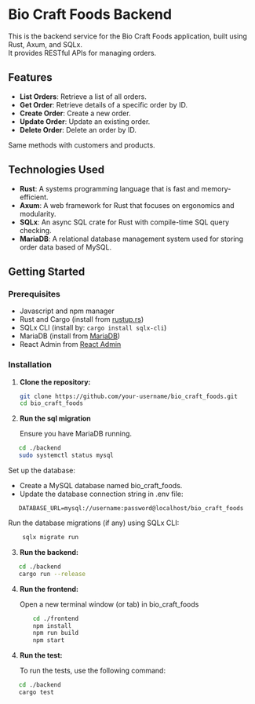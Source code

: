 # Bio Craft Foods Backend

This is the backend service for the Bio Craft Foods application, built using Rust, Axum, and SQLx.  
It provides RESTful APIs for managing orders.

## Features

- **List Orders**: Retrieve a list of all orders.
- **Get Order**: Retrieve details of a specific order by ID.
- **Create Order**: Create a new order.
- **Update Order**: Update an existing order.
- **Delete Order**: Delete an order by ID.

Same methods with customers and products. 

## Technologies Used

- **Rust**: A systems programming language that is fast and memory-efficient.
- **Axum**: A web framework for Rust that focuses on ergonomics and modularity.
- **SQLx**: An async SQL crate for Rust with compile-time SQL query checking.
- **MariaDB**: A relational database management system used for storing order data based of MySQL.

## Getting Started

### Prerequisites
- Javascript and npm manager 
- Rust and Cargo (install from [rustup.rs](https://rustup.rs/))
- SQLx CLI (install by: `cargo install sqlx-cli`)
- MariaDB (install from [MariaDB](https://mariadb.com/downloads/))
- React Admin from [React Admin](https://github.com/marmelab/react-admin)

### Installation

1. **Clone the repository:**

   ```bash
   git clone https://github.com/your-username/bio_craft_foods.git
   cd bio_craft_foods

2. **Run the sql migration**
    
   Ensure you have MariaDB running.
```bash
   cd ./backend
   sudo systemctl status mysql
```  
   Set up the database:  
   - Create a MySQL database named bio_craft_foods.  
   - Update the database connection string in .env file:
   
```env
   DATABASE_URL=mysql://username:password@localhost/bio_craft_foods
```
Run the database migrations (if any) using SQLx CLI:
```bash
    sqlx migrate run
```   
3. **Run  the backend:**
```bash
   cd ./backend
   cargo run --release
```
4. **Run  the frontend:**
   
   Open a new terminal window (or tab) in bio_craft_foods
   
```bash
       cd ./frontend
       npm install
       npm run build
       npm start
```
4. **Run  the  test:**
    
   To run the tests, use the following command:
```bash
   cd ./backend
   cargo test
```
